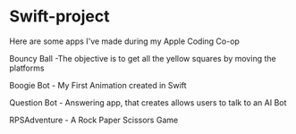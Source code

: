 # Swift-project
Here are some apps I've made during my Apple Coding Co-op 


Bouncy Ball -The objective is to get all the yellow squares by moving the platforms


Boogie Bot - My First Animation created in Swift


Question Bot - Answering app, that creates allows users to talk to an AI Bot


RPSAdventure - A Rock Paper Scissors Game
